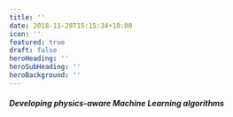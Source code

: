 ```yaml
---
title: ''
date: 2018-11-28T15:15:34+10:00
icon: ''
featured: true
draft: false
heroHeading: ''
heroSubHeading: ''
heroBackground: ''
---
```


##### Developing physics-aware Machine Learning algorithms
